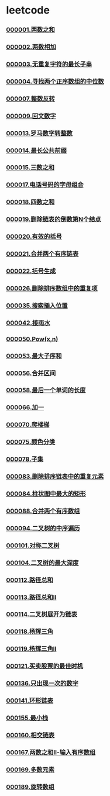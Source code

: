 # leetcode

### [000001.两数之和](https://github.com/vjudge/leetcode/tree/master/000001-000200/000001.两数之和)
### [000002.两数相加](https://github.com/vjudge/leetcode/tree/master/000001-000200/000002.两数相加)
### [000003.无重复字符的最长子串](https://github.com/vjudge/leetcode/tree/master/000001-000200/000003.无重复字符的最长子串)
### [000004.寻找两个正序数组的中位数](https://github.com/vjudge/leetcode/tree/master/000001-000200/000004.寻找两个正序数组的中位数)
### [](https://github.com/vjudge/leetcode/tree/master/000001-000200/)
### [](https://github.com/vjudge/leetcode/tree/master/000001-000200/)
### [000007.整数反转](https://github.com/vjudge/leetcode/tree/master/000001-000200/000007.整数反转)
### [](https://github.com/vjudge/leetcode/tree/master/000001-000200/)
### [000009.回文数字](https://github.com/vjudge/leetcode/tree/master/000001-000200/000009.回文数字)
### [](https://github.com/vjudge/leetcode/tree/master/000001-000200/)
### [](https://github.com/vjudge/leetcode/tree/master/000001-000200/)
### [](https://github.com/vjudge/leetcode/tree/master/000001-000200/)
### [000013.罗马数字转整数](https://github.com/vjudge/leetcode/tree/master/000001-000200/000013.罗马数字转整数)
### [000014.最长公共前缀](https://github.com/vjudge/leetcode/tree/master/000001-000200/000014.最长公共前缀)
### [000015.三数之和](https://github.com/vjudge/leetcode/tree/master/000001-000200/000015.三数之和)
### [](https://github.com/vjudge/leetcode/tree/master/000001-000200/)
### [000017.电话号码的字母组合](https://github.com/vjudge/leetcode/tree/master/000001-000200/000017.电话号码的字母组合)
### [000018.四数之和](https://github.com/vjudge/leetcode/tree/master/000001-000200/000018.四数之和)
### [000019.删除链表的倒数第N个结点](https://github.com/vjudge/leetcode/tree/master/000001-000200/000019.删除链表的倒数第N个结点)
### [000020.有效的括号](https://github.com/vjudge/leetcode/tree/master/000001-000200/000020.有效的括号)
### [000021.合并两个有序链表](https://github.com/vjudge/leetcode/tree/master/000001-000200/000021.合并两个有序链表)
### [000022.括号生成](https://github.com/vjudge/leetcode/tree/master/000001-000200/000022.括号生成)
### [](https://github.com/vjudge/leetcode/tree/master/000001-000200/)
### [](https://github.com/vjudge/leetcode/tree/master/000001-000200/)
### [](https://github.com/vjudge/leetcode/tree/master/000001-000200/)
### [](https://github.com/vjudge/leetcode/tree/master/000001-000200/)
### [000026.删除排序数组中的重复项](https://github.com/vjudge/leetcode/tree/master/000001-000200/000026.删除排序数组中的重复项)
### [](https://github.com/vjudge/leetcode/tree/master/000001-000200/)
### [000035.搜索插入位置](https://github.com/vjudge/leetcode/tree/master/000001-000200/000035.搜索插入位置)
### [](https://github.com/vjudge/leetcode/tree/master/000001-000200/)
### [](https://github.com/vjudge/leetcode/tree/master/000001-000200/)
### [000042.接雨水](https://github.com/vjudge/leetcode/tree/master/000001-000200/000042.接雨水)
### [](https://github.com/vjudge/leetcode/tree/master/000001-000200/)
### [](https://github.com/vjudge/leetcode/tree/master/000001-000200/)
### [000050.Pow(x,n)](https://github.com/vjudge/leetcode/tree/master/000001-000200/000050.Pow(x,n))
### [](https://github.com/vjudge/leetcode/tree/master/000001-000200/)
### [000053.最大子序和](https://github.com/vjudge/leetcode/tree/master/000001-000200/000053.最大子序和)
### [](https://github.com/vjudge/leetcode/tree/master/000001-000200/)
### [000056.合并区间](https://github.com/vjudge/leetcode/tree/master/000001-000200/000056.合并区间)
### [](https://github.com/vjudge/leetcode/tree/master/000001-000200/)
### [](https://github.com/vjudge/leetcode/tree/master/000001-000200/)
### [000058.最后一个单词的长度](https://github.com/vjudge/leetcode/tree/master/000001-000200/000058.最后一个单词的长度)
### [](https://github.com/vjudge/leetcode/tree/master/000001-000200/)
### [000066.加一](https://github.com/vjudge/leetcode/tree/master/000001-000200/000066.加一)
### [](https://github.com/vjudge/leetcode/tree/master/000001-000200/)
### [000070.爬楼梯](https://github.com/vjudge/leetcode/tree/master/000001-000200/000070.爬楼梯)
### [](https://github.com/vjudge/leetcode/tree/master/000001-000200/)
### [000075.颜色分类](https://github.com/vjudge/leetcode/tree/master/000001-000200/000075.颜色分类)
### [](https://github.com/vjudge/leetcode/tree/master/000001-000200/)
### [000078.子集](https://github.com/vjudge/leetcode/tree/master/000001-000200/000078.子集)
### [](https://github.com/vjudge/leetcode/tree/master/000001-000200/)
### [000083.删除排序链表中的重复元素](https://github.com/vjudge/leetcode/tree/master/000001-000200/000083.删除排序链表中的重复元素)
### [000084.柱状图中最大的矩形](https://github.com/vjudge/leetcode/tree/master/000001-000200/000084.柱状图中最大的矩形)
### [](https://github.com/vjudge/leetcode/tree/master/000001-000200/)
### [](https://github.com/vjudge/leetcode/tree/master/000001-000200/)
### [](https://github.com/vjudge/leetcode/tree/master/000001-000200/)
### [000088.合并两个有序数组](https://github.com/vjudge/leetcode/tree/master/000001-000200/000088.合并两个有序数组)
### [](https://github.com/vjudge/leetcode/tree/master/000001-000200/)
### [000094.二叉树的中序遍历](https://github.com/vjudge/leetcode/tree/master/000001-000200/000094.二叉树的中序遍历)
### [](https://github.com/vjudge/leetcode/tree/master/000001-000200/)
### [000101.对称二叉树](https://github.com/vjudge/leetcode/tree/master/000001-000200/000101.对称二叉树)
### [](https://github.com/vjudge/leetcode/tree/master/000001-000200/)
### [000104.二叉树的最大深度](https://github.com/vjudge/leetcode/tree/master/000001-000200/000104.二叉树的最大深度)
### [](https://github.com/vjudge/leetcode/tree/master/000001-000200/)
### [000112.路径总和](https://github.com/vjudge/leetcode/tree/master/000001-000200/000112.路径总和)
### [000113.路径总和II](https://github.com/vjudge/leetcode/tree/master/000001-000200/000113.路径总和II)
### [000114.二叉树展开为链表](https://github.com/vjudge/leetcode/tree/master/000001-000200/000114.二叉树展开为链表)
### [](https://github.com/vjudge/leetcode/tree/master/000001-000200/)
### [](https://github.com/vjudge/leetcode/tree/master/000001-000200/)
### [](https://github.com/vjudge/leetcode/tree/master/000001-000200/)
### [000118.杨辉三角](https://github.com/vjudge/leetcode/tree/master/000001-000200/000118.杨辉三角)
### [000119.杨辉三角II](https://github.com/vjudge/leetcode/tree/master/000001-000200/000119.杨辉三角II)
### [](https://github.com/vjudge/leetcode/tree/master/000001-000200/)
### [000121.买卖股票的最佳时机](https://github.com/vjudge/leetcode/tree/master/000001-000200/000121.买卖股票的最佳时机)
### [](https://github.com/vjudge/leetcode/tree/master/000001-000200/)
### [000136.只出现一次的数字](https://github.com/vjudge/leetcode/tree/master/000001-000200/000136.只出现一次的数字)
### [](https://github.com/vjudge/leetcode/tree/master/000001-000200/)
### [000141.环形链表](https://github.com/vjudge/leetcode/tree/master/000001-000200/000141.环形链表)
### [](https://github.com/vjudge/leetcode/tree/master/000001-000200/)
### [000155.最小栈](https://github.com/vjudge/leetcode/tree/master/000001-000200/000155.最小栈)
### [](https://github.com/vjudge/leetcode/tree/master/000001-000200/)
### [000160.相交链表](https://github.com/vjudge/leetcode/tree/master/000001-000200/000160.相交链表)
### [](https://github.com/vjudge/leetcode/tree/master/000001-000200/)
### [000167.两数之和II-输入有序数组](https://github.com/vjudge/leetcode/tree/master/000001-000200/000167.两数之和II-输入有序数组)
### [](https://github.com/vjudge/leetcode/tree/master/000001-000200/)
### [000169.多数元素](https://github.com/vjudge/leetcode/tree/master/000001-000200/000169.多数元素)
### [](https://github.com/vjudge/leetcode/tree/master/000001-000200/)
### [000189.旋转数组](https://github.com/vjudge/leetcode/tree/master/000001-000200/000189.旋转数组)
### [](https://github.com/vjudge/leetcode/tree/master/000001-000200/)
